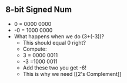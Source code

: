 ## 8-bit Signed Num
- 0 = 0000 0000
- -0 = 1000 0000
- What happens when we do (3+(-3))?
  - This should equal 0 right?
  - Compute:
  - 3 = 0000 0011
  - -3 =1000 0011
  - Add these two you get -6!
  - This is why we need [[2's Complement]]

